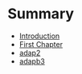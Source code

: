 # Summary

* [Introduction](README.md)
* [First Chapter](gui.md)
* [adap2](lfs.md)
* [adapb3](python.md)

